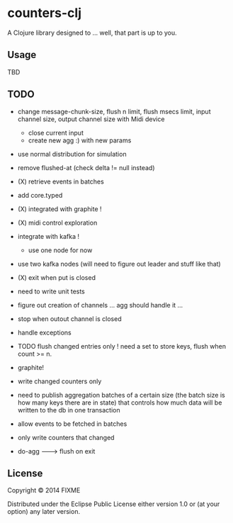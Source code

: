 # counters-clj

A Clojure library designed to ... well, that part is up to you.

## Usage

TBD

## TODO

- change message-chunk-size, flush n limit, flush msecs limit, input channel size, output channel size with Midi device
  - close current input
  - create new agg :) with new params

- use normal distribution for simulation

- remove flushed-at (check delta != null instead)

- (X) retrieve events in batches

- add core.typed

- (X) integrated with graphite !

- (X) midi control exploration

- integrate with kafka !
  - use one node for now

- use two kafka nodes (will need to figure out leader and stuff like that)

- (X) exit when put is closed

- need to write unit tests

- figure out creation of channels ... agg should handle it ...

- stop when outout channel is closed

- handle exceptions

- TODO flush changed entries only ! need a set to store keys, flush when count >= n.

- graphite!

- write changed counters only

- need to publish aggregation batches of a certain size  (the batch size is how many keys there are in state) that controls how much data will be written to the db in one transaction

- allow events to be fetched in batches

- only write counters that changed

- do-agg ---> flush on exit

## License

Copyright © 2014 FIXME

Distributed under the Eclipse Public License either version 1.0 or (at your option) any later version.
